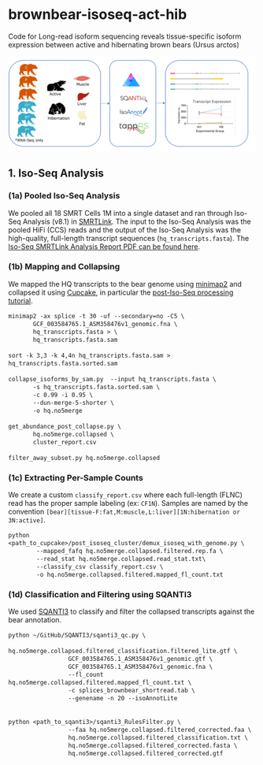 # brownbear-isoseq-act-hib
Code for Long-read isoform sequencing reveals tissue-specific isoform expression between active and hibernating brown bears (Ursus arctos)

![workflow](https://github.com/Magdoll/images_public/blob/master/bear_figures/20210512_bear_figures_design.png?raw=true)


## 1. Iso-Seq Analysis

### (1a) Pooled Iso-Seq Analysis

We pooled all 18 SMRT Cells 1M into a single dataset and ran through Iso-Seq Analysis (v8.1) in [SMRTLink](https://www.pacb.com/products-and-services/analytical-software/). The input to the Iso-Seq Analysis was the pooled HiFi (CCS) reads and the output of the Iso-Seq Analysis was the high-quality, full-length transcript sequences (`hq_transcripts.fasta`). The [Iso-Seq SMRTLink Analysis Report PDF can be found here](https://github.com/jokelley/brownbear-isoseq-act-hib/blob/main/isoseq_figs/SL50279_18cell_bear_IsoSeqJob.pdf). 

### (1b) Mapping and Collapsing

We mapped the HQ transcripts to the bear genome using [minimap2](https://github.com/lh3/minimap2) and collapsed it using [Cupcake](https://github.com/Magdoll/cDNA_Cupcake), in particular the [post-Iso-Seq processing tutorial](https://github.com/Magdoll/cDNA_Cupcake/wiki/Cupcake:-supporting-scripts-for-Iso-Seq-after-clustering-step).

```
minimap2 -ax splice -t 30 -uf --secondary=no -C5 \ 
       GCF_003584765.1_ASM358476v1_genomic.fna \
       hq_transcripts.fasta > \
       hq_transcripts.fasta.sam
       
sort -k 3,3 -k 4,4n hq_transcripts.fasta.sam > hq_transcripts.fasta.sorted.sam

collapse_isoforms_by_sam.py  --input hq_transcripts.fasta \
       -s hq_transcripts.fasta.sorted.sam \
       -c 0.99 -i 0.95 \
       --dun-merge-5-shorter \
       -o hq.no5merge
       
get_abundance_post_collapse.py \
       hq.no5merge.collapsed \
       cluster_report.csv

filter_away_subset.py hq.no5merge.collapsed
```

### (1c) Extracting Per-Sample Counts

We create a custom `classify_report.csv` where each full-length (FLNC) read has the proper sample labeling (ex: `CF1N`). Samples are named by the convention `[bear][tissue-F:fat,M:muscle,L:liver][1N:hibernation or 3N:active]`. 

```
python <path_to_cupcake>/post_isoseq_cluster/demux_isoseq_with_genome.py \
        --mapped_fafq hq.no5merge.collapsed.filtered.rep.fa \
        --read_stat hq.no5merge.collapsed.read_stat.txt\
        --classify_csv classify_report.csv \
        -o hq.no5merge.collapsed.filtered.mapped_fl_count.txt
```

### (1d) Classification and Filtering using SQANTI3

We used [SQANTI3](https://github.com/ConesaLab/SQANTI3/) to classify and filter the collapsed transcripts against the bear annotation.

```
python ~/GitHub/SQANTI3/sqanti3_qc.py \
                 hq.no5merge.collapsed.filtered_classification.filtered_lite.gtf \
                 GCF_003584765.1_ASM358476v1_genomic.gtf \
                 GCF_003584765.1_ASM358476v1_genomic.fna \
                 --fl_count hq.no5merge.collapsed.filtered.mapped_fl_count.txt \
                 -c splices_brownbear_shortread.tab \
                 --genename -n 20 --isoAnnotLite
     
             
python <path_to_sqanti3>/sqanti3_RulesFilter.py \
                 --faa hq.no5merge.collapsed.filtered_corrected.faa \
                 hq.no5merge.collapsed.filtered_classification.txt \
                 hq.no5merge.collapsed.filtered_corrected.fasta \
                 hq.no5merge.collapsed.filtered_corrected.gtf
```


